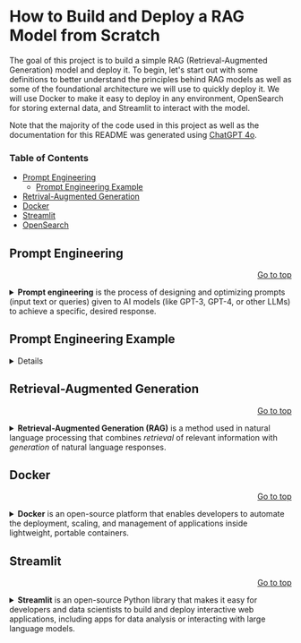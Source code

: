 <a name="top"/>

# How to Build and Deploy a RAG Model from Scratch

The goal of this project is to build a simple RAG (Retrieval-Augmented Generation) model and deploy it. To begin, let's start out with some definitions to better understand the principles behind RAG models as well as some of the foundational architecture we will use to quickly deploy it. We will use Docker to make it easy to deploy in any environment, OpenSearch for storing external data, and Streamlit to interact with the model. 

Note that the majority of the code used in this project as well as the documentation for this README was generated using [ChatGPT 4o](https://chatgpt.com/).

### Table of Contents
- [Prompt Engineering](#prompt-engineering)
   - [Prompt Engineering Example](#prompt-engineering-example)
- [Retrival-Augmented Generation](#rag)
- [Docker](#docker)
- [Streamlit](#streamlit)
- [OpenSearch](#opensearch)

<a name="prompt-engineering"/>

## Prompt Engineering
<p align="right"><a href="#top">Go to top</a></p>

<details>

<summary><b>Prompt engineering</b> is the process of designing and optimizing prompts (input text or queries) given to AI models (like GPT-3, GPT-4, or other LLMs) to achieve a specific, desired response.</summary>
It involves crafting questions, statements, or instructions in ways that guide the model to produce responses that are relevant, accurate, and useful for a given task.

### Key Aspects of Prompt Engineering

1. **Input Structuring**: Crafting the input to clearly specify what the model should do. For example, a prompt could be framed as a question, a command, or a set of instructions.
   - **Example**: For a model trained to generate code, a prompt like "Write a Python function to reverse a list" would be more effective than simply saying "Python list."

2. **Context Setting**: Providing context within the prompt helps the model better understand the background or constraints.
   - **Example**: If you need a model to generate text in a particular tone or style, adding context like "Write a motivational message for a tech startup founder" will guide the output's tone.

3. **Iterative Refinement**: Often, the first prompt does not yield the best response. Prompt engineering involves refining and experimenting with prompts iteratively to improve the quality and accuracy of responses.
   - **Example**: Testing variations like "Explain X to a beginner," "Summarize X in one sentence," or "List the pros and cons of X."

4. **Using Instructions and Constraints**: Setting explicit instructions or constraints within the prompt can help in obtaining more structured and specific responses.
   - **Example**: Asking, "List three reasons why renewable energy is important" will likely yield a more concise answer than an open-ended question like "Why is renewable energy important?"

5. **Chaining Prompts**: Breaking down a complex task into multiple smaller prompts, each handling a part of the task, can make responses more accurate. This is known as "prompt chaining."
   - **Example**: For a multi-step task like "Provide a summary, then list key takeaways," chaining prompts helps maintain structure.

6. **Meta-Prompts**: Prompts that explicitly tell the model how to act or think, sometimes even with simulated reasoning steps.
   - **Example**: "Think through each step logically before answering the question."
</details>

<a name="prompt-engineering-example"/>

## Prompt Engineering Example

<details>

<summary>How to generate better images by improving the details in the prompt message.</summary>

<p align="right"><a href="#top">Go to top</a></p>

Using ChatGPT 4o, the prompt: 

<p align="center"><b>Generate an image of a tree</b></p>

yields the following image and response:

![tree](images/tree.webp "Tree")

Here is the generated image of a single tree in a natural setting. Let me know if you'd like any changes!

Using ChatGPT 4o, the prompt: 

<p align="center"><b>Generate an image of a tree in the middle of fall, when the leaves have started to fall and the colors of the leaves are a mix of greens, yellows, and browns</b></p> 

yields the following image and response:

![tree during fall in the suburbs](images/treefallsuburb.webp "Tree during fall in the suburbs")

Here is the generated image of a tree in a suburban neighborhood during the middle of fall, with leaves in shades of green, yellow, and brown. Let me know if you need any adjustments!

</details>

<a name="rag"/>

## Retrieval-Augmented Generation
<p align="right"><a href="#top">Go to top</a></p>

<details>

<summary><b>Retrieval-Augmented Generation (RAG)</b> is a method used in natural language processing that combines <i>retrieval</i> of relevant information with <i>generation</i> of natural language responses.</summary> It enables large language models (LLMs) to generate more accurate, contextually relevant, and informed answers by incorporating external knowledge into the response process. RAG is particularly valuable in applications where the model needs to generate responses based on a large knowledge base or document set, such as in customer service, question answering, and summarization tasks.

### Key Components of Retrieval-Augmented Generation

1. **Retriever**:
   - The retriever is responsible for finding relevant information from a large dataset or document store. This step usually involves using a search mechanism or embeddings-based similarity to fetch the most relevant documents, paragraphs, or text snippets.
   - For example, if a user asks a question, the retriever will search through a database of documents to find those that likely contain answers to that question.

2. **Generator**:
   - The generator is typically a large language model (like GPT-3, GPT-4, or other open-source models) that generates responses based on the information retrieved.
   - The retrieved information is combined with the user’s input prompt and fed to the generator, which synthesizes a cohesive response using this enriched context.

### How RAG Works

The basic workflow of a RAG system is as follows:

1. **User Query**: A user submits a question or prompt.
2. **Retrieval Step**: The retriever searches a database or knowledge base to find relevant documents or snippets that may contain information relevant to the question.
3. **Prompt Engineering**: The retrieved information and the original query are combined into a well-structured prompt to help the generator produce an accurate and context-rich answer.
4. **Generation Step**: The generator takes the prompt with the retrieved information and generates a response, synthesizing the information from the documents to create a comprehensive answer.
5. **Response Output**: The final output is presented to the user as an answer that is both generated by the model and informed by the knowledge base.

![rag model with respect to prompt engineering](images/rag.png "RAG Model with respect to Prompt Engineering")

</details>

<a name="docker"/>

## Docker
<p align="right"><a href="#top">Go to top</a></p>

<details>

<summary><b>Docker</b> is an open-source platform that enables developers to automate the deployment, scaling, and management of applications inside lightweight, portable containers.</summary> These containers bundle everything needed to run an application, including the code, runtime, libraries, and dependencies, making it easier to develop, ship, and run applications consistently across different environments.

### Key Concepts in Docker

1. **Containers**:
   - Containers are lightweight, standalone executable packages that contain all the components necessary to run a piece of software, including the code, libraries, and system tools.
   - Unlike virtual machines, containers share the host operating system’s kernel, making them more resource-efficient and faster to start.

2. **Docker Images**:
   - An image is a blueprint for a container and contains the application code, dependencies, and the runtime environment. It’s a static, read-only file that forms the foundation for a Docker container.
   - Images are built from a `Dockerfile` (a script containing instructions to assemble the image) and can be stored in a registry like Docker Hub.

3. **Dockerfile**:
   - A Dockerfile is a text file that contains commands to assemble an image. It specifies the operating system, dependencies, and other setup steps needed to create a customized image for the application.

4. **Docker Hub and Registries**:
   - Docker Hub is a cloud-based registry service for finding and sharing Docker images. Developers can pull pre-built images from Docker Hub or push their own images for others to use.

5. **Docker Compose**:
   - Docker Compose is a tool for defining and running multi-container Docker applications. It uses a YAML file to configure the application's services, making it easy to manage complex applications with multiple services (e.g., a web server and a database).

### How Docker Works

- **Building**: Docker builds images from Dockerfiles. A developer writes a Dockerfile with instructions for setting up the environment, installing dependencies, and copying application code.
- **Running**: Once the image is built, a container can be created and run from the image. The container isolates the application from the host, ensuring consistent performance regardless of where it’s running.
- **Portability**: Since Docker packages applications and dependencies into a single container, they can run consistently across any system that supports Docker, whether it’s a developer’s laptop, a testing server, or a production environment in the cloud.

### Why Docker is Useful

1. **Environment Consistency**: Docker ensures that applications run the same way across different environments, reducing “it works on my machine” issues.
2. **Isolation**: Each container is isolated from others, enabling multiple containers to run different applications on the same host without conflicts.
3. **Resource Efficiency**: Docker containers are lightweight and share the host OS kernel, so they use less memory and storage than traditional virtual machines.
4. **Scalability**: Docker containers can be scaled easily across distributed systems, making them well-suited for microservices architectures.
5. **Developer Productivity**: Docker accelerates the development workflow by enabling rapid deployment and testing, faster code updates, and improved collaboration.

</details>

<a name="streamlit"/>

## Streamlit
<p align="right"><a href="#top">Go to top</a></p>

<details>

<summary><b>Streamlit</b> is an open-source Python library that makes it easy for developers and data scientists to build and deploy interactive web applications, including apps for data analysis or interacting with large language models.</summary> Streamlit simplifies the process of creating user interfaces for data science projects by enabling you to build a front end in Python, without needing extensive web development skills.

### Key Features of Streamlit

1. **Easy Setup**:
   - Streamlit apps are created using simple Python scripts. You don’t need to learn HTML, CSS, or JavaScript—Streamlit handles the front end.
   - You can create interactive web apps with just a few lines of code.

2. **Widgets for Interactivity**:
   - Streamlit offers built-in widgets, like sliders, checkboxes, and select boxes, to make applications interactive.
   - These widgets allow users to adjust parameters, input data, and update visualizations in real-time without reloading the app.

3. **Data Visualization Support**:
   - Streamlit integrates seamlessly with popular Python data visualization libraries like **Matplotlib**, **Plotly**, **Altair**, and **Seaborn**.
   - It can render a variety of interactive visualizations, charts, and maps.

4. **Live Code Reloading**:
   - Streamlit automatically refreshes the app when you update the code, making it fast to iterate and test.
   
5. **Integration with Machine Learning Models**:
   - You can use Streamlit to deploy machine learning models built with frameworks like **Scikit-Learn**, **TensorFlow**, and **PyTorch**.
   - By loading a model in Streamlit and using interactive widgets for inputs, you can create a simple web app to showcase and test your models in real-time.

6. **Support for Data and Text Display**:
   - Streamlit makes it easy to display data using tables, data frames, and Markdown, so you can build dashboards and reports that blend visuals with explanations.

In summary, Streamlit is a powerful tool for turning data and models into interactive web applications, making it ideal for data science, machine learning, and prototyping applications with minimal setup.

</summary>

<a name="opensearch"/>

## OpenSearch
<p align="right"><a href="#top">Go to top</a></p>

<details>

<summary><b>OpenSearch</b> is an open-source search and analytics suite that enables users to perform advanced search, monitoring, and analysis tasks on large volumes of data.</summary> Originally derived from Elasticsearch and Kibana, OpenSearch was developed by Amazon Web Services (AWS) as a community-driven, Apache 2.0 licensed alternative. It offers capabilities for full-text search, log and event data analysis, and real-time analytics, commonly used in application monitoring, security monitoring, and business intelligence.

### Key Components of OpenSearch

1. **OpenSearch Core (Search and Indexing Engine)**:
   - Provides a powerful, scalable search engine that allows users to index, search, and analyze data in near real-time.
   - It supports full-text search, structured search, and complex query functionality, enabling users to search through and analyze large datasets efficiently.
   - Allows users to build sophisticated search applications with features like multi-tenancy, role-based access control, and fine-grained security.

2. **OpenSearch Dashboards**:
   - An interactive visualization and exploration tool, originally derived from Kibana.
   - Provides a graphical interface to interact with the data in OpenSearch, allowing users to create dashboards, visualizations, and alerts.
   - Dashboards support various chart types and visualizations, enabling comprehensive data exploration and reporting.

### Key Features of OpenSearch

1. **Search and Query Capabilities**:
   - Supports complex queries, including full-text search, keyword matching, and aggregations for grouping and summarizing data.
   - Offers features like phrase matching, relevance tuning, and filtering, which are especially useful in applications like e-commerce search, document search, and recommendation engines.

2. **Real-Time Analytics**:
   - OpenSearch is designed to handle time-series data, making it ideal for monitoring logs, metrics, and other real-time data.
   - Supports aggregations, statistical functions, and custom visualizations, which can be used to monitor application performance, track trends, and detect anomalies.

3. **Security Features**:
   - Offers fine-grained access control, data encryption, and support for multi-tenancy, allowing different users to access data securely within the same cluster.
   - Integrates with authentication providers like LDAP, Active Directory, and SAML, and provides detailed audit logs to monitor user actions.

4. **Indexing and Storage**:
   - Provides efficient data indexing and storage, allowing for rapid retrieval and storage of large datasets.
   - Supports different types of data, including JSON documents and structured data, and can handle multi-tenant use cases where each tenant has separate indices.

5. **Machine Learning and Anomaly Detection**:
   - Includes built-in machine learning algorithms for anomaly detection and other predictive analytics tasks.
   - Enables users to detect unusual patterns in time-series data, such as identifying spikes or drops in application metrics or monitoring for potential security threats.

### OpenSearch Architecture and Workflow

1. **Data Ingestion**:
   - Data is ingested into OpenSearch either in bulk or in real-time via APIs or integrations with tools like Logstash, Fluentd, and Beats.
   - Ingest pipelines can be configured to preprocess data (e.g., transforming or enriching data) before indexing.

2. **Indexing and Storage**:
   - Data is stored in indices, which are organized collections of documents. Each document can contain structured or unstructured data.
   - The data is indexed to allow for fast, efficient searches across large datasets.

3. **Querying and Analysis**:
   - Users can run queries to search for specific records or perform aggregations to analyze trends and patterns.
   - Query results can be visualized in OpenSearch Dashboards, where users can explore data interactively.

4. **Monitoring and Alerting**:
   - OpenSearch offers real-time monitoring of data, with alerting features that allow users to set triggers based on specific conditions.
   - Alerts can be configured to notify users through channels like email, Slack, or webhooks when certain thresholds are met.

### Common Use Cases for OpenSearch

1. **Log and Event Analytics**:
   - OpenSearch is widely used for analyzing logs and events in IT infrastructure, security monitoring, and application performance monitoring (APM).
   - It allows organizations to quickly search and analyze logs to detect issues, monitor system health, and troubleshoot problems.

2. **Search Applications**:
   - Used to build custom search applications in e-commerce, media, and publishing where users need to search large datasets of documents or records.
   - Its relevance tuning, faceted search, and full-text search capabilities make it a popular choice for high-performance search applications.

3. **Business Intelligence and Data Visualization**:
   - Enables users to visualize and explore data, with the ability to create dashboards that monitor key metrics, detect trends, and generate insights.

4. **Anomaly Detection**:
   - Helps in detecting unusual patterns or events in time-series data, such as spotting potential security threats, detecting fraud, or identifying operational anomalies.

### Advantages of OpenSearch

- **Open Source**: OpenSearch is fully open-source and licensed under the Apache 2.0 license, allowing users to modify and extend it freely.
- **Scalability**: It is designed to handle large datasets and can scale horizontally by adding nodes to a cluster.
- **Flexibility**: Supports a wide range of data types and use cases, from full-text search to log analysis and time-series monitoring.
- **Community-Driven**: OpenSearch has an active community, ensuring continuous development, feature improvements, and support.

In summary, OpenSearch is a powerful, open-source search and analytics platform designed to help organizations search, analyze, and visualize large volumes of data across various domains. Its capabilities make it well-suited for applications involving search, data monitoring, and real-time analytics.

</details>